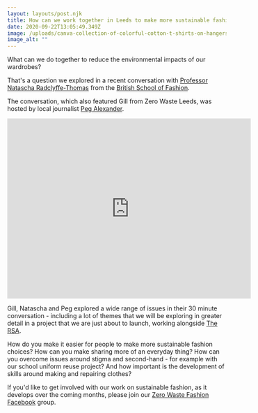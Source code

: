 ```yaml
---
layout: layouts/post.njk
title: How can we work together in Leeds to make more sustainable fashion choices?
date: 2020-09-22T13:05:49.349Z
image: /uploads/canva-collection-of-colorful-cotton-t-shirts-on-hangers-in-store.jpg
image_alt: ""
---
```

What can we do together to reduce the environmental impacts of our wardrobes?

That's a question we explored in a recent conversation with [Professor Natascha Radclyffe-Thomas](https://www.gculondon.ac.uk/aboutus/ourstaff/radclyffe-thomasnatascha/) from the [British School of Fashion](https://britishschooloffashion.com/).

The conversation, which also featured Gill from Zero Waste Leeds, was hosted by local journalist [Peg Alexander](https://www.pegalexander.com/).

<iframe src="https://www.facebook.com/plugins/video.php?href=https%3A%2F%2Fwww.facebook.com%2Fzerowasteleeds%2Fvideos%2F610649096283255%2F&show_text=1&width=560" width="560" height="413" style="border:none;overflow:hidden" scrolling="no" frameborder="0" allowTransparency="true" allow="encrypted-media" allowFullScreen="true"></iframe>

Gill, Natascha and Peg explored a wide range of issues in their 30 minute conversation - including a lot of themes that we will be exploring in greater detail in a project that we are just about to launch, working alongside [The RSA](https://www.thersa.org/action-and-research/rsa-projects/design/make-fashion-circular).  

How do you make it easier for people to make more sustainable fashion choices?  How can you make sharing more of an everyday thing?  How can you overcome issues around stigma and second-hand - for example with our school uniform reuse project?  And how important is the development of skills around making and repairing clothes?

If you'd like to get involved with our work on sustainable fashion, as it develops over the coming months, please join our [Zero Waste Fashion Facebook](https://www.facebook.com/groups/ZeroWasteFashionLeeds/) group.